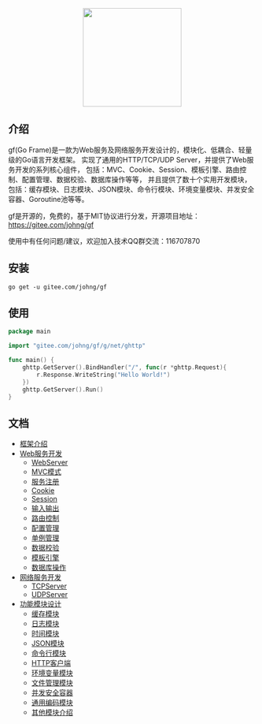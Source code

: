 <div align=center>
<img src="http://cover.kancloud.cn/johng/gf" width="200"/>
</div>

## 介绍
gf(Go Frame)是一款为Web服务及网络服务开发设计的，模块化、低耦合、轻量级的Go语言开发框架。
实现了通用的HTTP/TCP/UDP Server，并提供了Web服务开发的系列核心组件，
包括：MVC、Cookie、Session、模板引擎、路由控制、配置管理、数据校验、数据库操作等等，
并且提供了数十个实用开发模块，包括：缓存模块、日志模块、JSON模块、命令行模块、环境变量模块、并发安全容器、Goroutine池等等。

gf是开源的，免费的，基于MIT协议进行分发，开源项目地址：https://gitee.com/johng/gf

使用中有任何问题/建议，欢迎加入技术QQ群交流：116707870

## 安装
```
go get -u gitee.com/johng/gf
```

## 使用
```go
package main

import "gitee.com/johng/gf/g/net/ghttp"

func main() {
    ghttp.GetServer().BindHandler("/", func(r *ghttp.Request){
        r.Response.WriteString("Hello World!")
    })
    ghttp.GetServer().Run()
}
```
## 文档
* [框架介绍](https://www.kancloud.cn/johng/gf/494364)
* [Web服务开发](https://www.kancloud.cn/johng/gf/494647)
    * [WebServer](https://www.kancloud.cn/johng/gf/494366)
    * [MVC模式](https://www.kancloud.cn/johng/gf/494367)
    * [服务注册](https://www.kancloud.cn/johng/gf/494368)
    * [Cookie](https://www.kancloud.cn/johng/gf/494372)
    * [Session](https://www.kancloud.cn/johng/gf/494373)
    * [输入输出](https://www.kancloud.cn/johng/gf/494374)
    * [路由控制](https://www.kancloud.cn/johng/gf/49437)
    * [配置管理](https://www.kancloud.cn/johng/gf/494376)
    * [单例管理](https://www.kancloud.cn/johng/gf/494377)
    * [数据校验](https://www.kancloud.cn/johng/gf/494378)
    * [模板引擎](https://www.kancloud.cn/johng/gf/494379)
    * [数据库操作](https://www.kancloud.cn/johng/gf/494380)
* [网络服务开发](https://www.kancloud.cn/johng/gf/494648)
    * [TCPServer](https://www.kancloud.cn/johng/gf/494382)
    * [UDPServer](https://www.kancloud.cn/johng/gf/494383)
* [功能模块设计](https://www.kancloud.cn/johng/gf/494384)
    * [缓存模块](https://www.kancloud.cn/johng/gf/494385)
    * [日志模块](https://www.kancloud.cn/johng/gf/494386)
    * [时间模块](https://www.kancloud.cn/johng/gf/494387)
    * [JSON模块](https://www.kancloud.cn/johng/gf/494388)
    * [命令行模块](https://www.kancloud.cn/johng/gf/494389)
    * [HTTP客户端](https://www.kancloud.cn/johng/gf/499674)
    * [环境变量模块](https://www.kancloud.cn/johng/gf/494390)
    * [文件管理模块](https://www.kancloud.cn/johng/gf/494391)
    * [并发安全容器](https://www.kancloud.cn/johng/gf/494392)
    * [通用编码模块](https://www.kancloud.cn/johng/gf/494393)
    * [其他模块介绍](https://www.kancloud.cn/johng/gf/494394)
